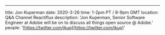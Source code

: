---
title: Jon Kuperman
date: 2020-3-26
time: 1-2pm PT / 8-9pm GMT
location: Q&A Channel Reactiflux
description: 'Jon Kuperman, Senior Software Engineer at Adobe will be on to discuss all things open source @ Adobe.'
people: '[https://twitter.com/jkup](https://twitter.com/jkup)'
